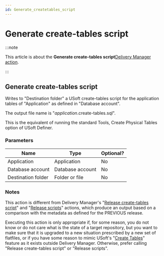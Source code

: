 ```yaml
---
id: Generate_createtables_script
---
```


# Generate create-tables script




:::note

This article is about the **Generate create-tables script**[Delivery Manager action](/docs/Continuous_delivery/Delivery_Manager_actions_by_name).

:::

## **Generate create-tables script**

Writes to "Destination folder" a USoft create-tables script for the application tables of "Application" as defined in "Database account". 

The output file name is "*application*.create-tables.sql".

This is the equivalent of running the standard Tools, Create Physical Tables option of USoft Definer.

### Parameters

|**Name**|**Type**|**Optional?**|
|--------|--------|--------|
|Application|Application|No      |
|Database account|Database account|No      |
|Destination folder|Folder or file|No      |



### Notes

This action is different from Delivery Manager's "[Release create-tables script](/docs/Continuous_delivery/Delivery_Manager_actions_by_name/Release_createtables_script.md)" and "[Release scripts](/docs/Continuous_delivery/Delivery_Manager_actions_by_name/Release_scripts.md)" actions, which produce an output based on a comparison with the metadata as defined for the PREVIOUS release.

Executing this action is only appropriate if, for some reason, you do not know or do not care what is the state of a target repository, but you want to make sure that it is upgraded to a new situation prescribed by a new set of flatfiles, or if you have some reason to mimic USoft's "[Create Tables](/docs/Continuous_delivery/Delivery_Manager_actions_by_name/Create_tables.md)" feature as it exists outside Delivery Manager. Otherwise, prefer calling "Release create-tables script" or "Release scripts".